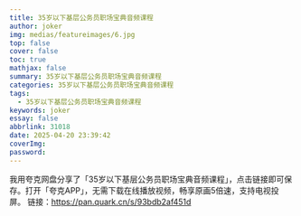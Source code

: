 ```yaml
---
title: 35岁以下基层公务员职场宝典音频课程
author: joker
img: medias/featureimages/6.jpg
top: false
cover: false
toc: true
mathjax: false
summary: 35岁以下基层公务员职场宝典音频课程
categories: 35岁以下基层公务员职场宝典音频课程
tags:
  - 35岁以下基层公务员职场宝典音频课程
keywords: joker
essay: false
abbrlink: 31018
date: 2025-04-20 23:39:42
coverImg:
password:
---
```


我用夸克网盘分享了「35岁以下基层公务员职场宝典音频课程」，点击链接即可保存。打开「夸克APP」，无需下载在线播放视频，畅享原画5倍速，支持电视投屏。
链接：https://pan.quark.cn/s/93bdb2af451d
